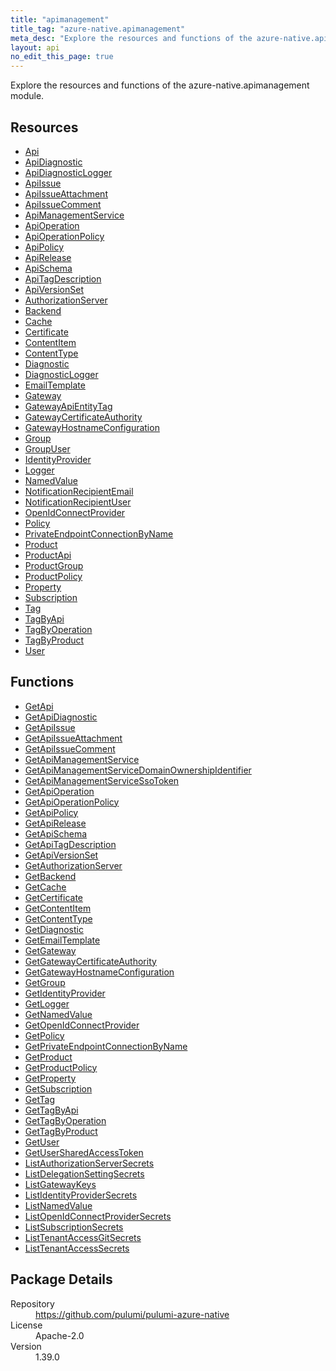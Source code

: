 ```yaml
---
title: "apimanagement"
title_tag: "azure-native.apimanagement"
meta_desc: "Explore the resources and functions of the azure-native.apimanagement module."
layout: api
no_edit_this_page: true
---
```


<!-- WARNING: this file was generated by Pulumi Docs Generator. -->
<!-- Do not edit by hand unless you're certain you know what you are doing! -->

Explore the resources and functions of the azure-native.apimanagement module.

<h2 id="resources">Resources</h2>
<ul class="api">
    <li><a href="api" title="Api"><span class="api-symbol api-symbol--resource"></span>Api</a></li>
    <li><a href="apidiagnostic" title="ApiDiagnostic"><span class="api-symbol api-symbol--resource"></span>ApiDiagnostic</a></li>
    <li><a href="apidiagnosticlogger" title="ApiDiagnosticLogger"><span class="api-symbol api-symbol--resource"></span>ApiDiagnosticLogger</a></li>
    <li><a href="apiissue" title="ApiIssue"><span class="api-symbol api-symbol--resource"></span>ApiIssue</a></li>
    <li><a href="apiissueattachment" title="ApiIssueAttachment"><span class="api-symbol api-symbol--resource"></span>ApiIssueAttachment</a></li>
    <li><a href="apiissuecomment" title="ApiIssueComment"><span class="api-symbol api-symbol--resource"></span>ApiIssueComment</a></li>
    <li><a href="apimanagementservice" title="ApiManagementService"><span class="api-symbol api-symbol--resource"></span>ApiManagementService</a></li>
    <li><a href="apioperation" title="ApiOperation"><span class="api-symbol api-symbol--resource"></span>ApiOperation</a></li>
    <li><a href="apioperationpolicy" title="ApiOperationPolicy"><span class="api-symbol api-symbol--resource"></span>ApiOperationPolicy</a></li>
    <li><a href="apipolicy" title="ApiPolicy"><span class="api-symbol api-symbol--resource"></span>ApiPolicy</a></li>
    <li><a href="apirelease" title="ApiRelease"><span class="api-symbol api-symbol--resource"></span>ApiRelease</a></li>
    <li><a href="apischema" title="ApiSchema"><span class="api-symbol api-symbol--resource"></span>ApiSchema</a></li>
    <li><a href="apitagdescription" title="ApiTagDescription"><span class="api-symbol api-symbol--resource"></span>ApiTagDescription</a></li>
    <li><a href="apiversionset" title="ApiVersionSet"><span class="api-symbol api-symbol--resource"></span>ApiVersionSet</a></li>
    <li><a href="authorizationserver" title="AuthorizationServer"><span class="api-symbol api-symbol--resource"></span>AuthorizationServer</a></li>
    <li><a href="backend" title="Backend"><span class="api-symbol api-symbol--resource"></span>Backend</a></li>
    <li><a href="cache" title="Cache"><span class="api-symbol api-symbol--resource"></span>Cache</a></li>
    <li><a href="certificate" title="Certificate"><span class="api-symbol api-symbol--resource"></span>Certificate</a></li>
    <li><a href="contentitem" title="ContentItem"><span class="api-symbol api-symbol--resource"></span>ContentItem</a></li>
    <li><a href="contenttype" title="ContentType"><span class="api-symbol api-symbol--resource"></span>ContentType</a></li>
    <li><a href="diagnostic" title="Diagnostic"><span class="api-symbol api-symbol--resource"></span>Diagnostic</a></li>
    <li><a href="diagnosticlogger" title="DiagnosticLogger"><span class="api-symbol api-symbol--resource"></span>DiagnosticLogger</a></li>
    <li><a href="emailtemplate" title="EmailTemplate"><span class="api-symbol api-symbol--resource"></span>EmailTemplate</a></li>
    <li><a href="gateway" title="Gateway"><span class="api-symbol api-symbol--resource"></span>Gateway</a></li>
    <li><a href="gatewayapientitytag" title="GatewayApiEntityTag"><span class="api-symbol api-symbol--resource"></span>GatewayApiEntityTag</a></li>
    <li><a href="gatewaycertificateauthority" title="GatewayCertificateAuthority"><span class="api-symbol api-symbol--resource"></span>GatewayCertificateAuthority</a></li>
    <li><a href="gatewayhostnameconfiguration" title="GatewayHostnameConfiguration"><span class="api-symbol api-symbol--resource"></span>GatewayHostnameConfiguration</a></li>
    <li><a href="group" title="Group"><span class="api-symbol api-symbol--resource"></span>Group</a></li>
    <li><a href="groupuser" title="GroupUser"><span class="api-symbol api-symbol--resource"></span>GroupUser</a></li>
    <li><a href="identityprovider" title="IdentityProvider"><span class="api-symbol api-symbol--resource"></span>IdentityProvider</a></li>
    <li><a href="logger" title="Logger"><span class="api-symbol api-symbol--resource"></span>Logger</a></li>
    <li><a href="namedvalue" title="NamedValue"><span class="api-symbol api-symbol--resource"></span>NamedValue</a></li>
    <li><a href="notificationrecipientemail" title="NotificationRecipientEmail"><span class="api-symbol api-symbol--resource"></span>NotificationRecipientEmail</a></li>
    <li><a href="notificationrecipientuser" title="NotificationRecipientUser"><span class="api-symbol api-symbol--resource"></span>NotificationRecipientUser</a></li>
    <li><a href="openidconnectprovider" title="OpenIdConnectProvider"><span class="api-symbol api-symbol--resource"></span>OpenIdConnectProvider</a></li>
    <li><a href="policy" title="Policy"><span class="api-symbol api-symbol--resource"></span>Policy</a></li>
    <li><a href="privateendpointconnectionbyname" title="PrivateEndpointConnectionByName"><span class="api-symbol api-symbol--resource"></span>PrivateEndpointConnectionByName</a></li>
    <li><a href="product" title="Product"><span class="api-symbol api-symbol--resource"></span>Product</a></li>
    <li><a href="productapi" title="ProductApi"><span class="api-symbol api-symbol--resource"></span>ProductApi</a></li>
    <li><a href="productgroup" title="ProductGroup"><span class="api-symbol api-symbol--resource"></span>ProductGroup</a></li>
    <li><a href="productpolicy" title="ProductPolicy"><span class="api-symbol api-symbol--resource"></span>ProductPolicy</a></li>
    <li><a href="property" title="Property"><span class="api-symbol api-symbol--resource"></span>Property</a></li>
    <li><a href="subscription" title="Subscription"><span class="api-symbol api-symbol--resource"></span>Subscription</a></li>
    <li><a href="tag" title="Tag"><span class="api-symbol api-symbol--resource"></span>Tag</a></li>
    <li><a href="tagbyapi" title="TagByApi"><span class="api-symbol api-symbol--resource"></span>TagByApi</a></li>
    <li><a href="tagbyoperation" title="TagByOperation"><span class="api-symbol api-symbol--resource"></span>TagByOperation</a></li>
    <li><a href="tagbyproduct" title="TagByProduct"><span class="api-symbol api-symbol--resource"></span>TagByProduct</a></li>
    <li><a href="user" title="User"><span class="api-symbol api-symbol--resource"></span>User</a></li>
</ul>

<h2 id="functions">Functions</h2>
<ul class="api">
    <li><a href="getapi" title="GetApi"><span class="api-symbol api-symbol--function"></span>GetApi</a></li>
    <li><a href="getapidiagnostic" title="GetApiDiagnostic"><span class="api-symbol api-symbol--function"></span>GetApiDiagnostic</a></li>
    <li><a href="getapiissue" title="GetApiIssue"><span class="api-symbol api-symbol--function"></span>GetApiIssue</a></li>
    <li><a href="getapiissueattachment" title="GetApiIssueAttachment"><span class="api-symbol api-symbol--function"></span>GetApiIssueAttachment</a></li>
    <li><a href="getapiissuecomment" title="GetApiIssueComment"><span class="api-symbol api-symbol--function"></span>GetApiIssueComment</a></li>
    <li><a href="getapimanagementservice" title="GetApiManagementService"><span class="api-symbol api-symbol--function"></span>GetApiManagementService</a></li>
    <li><a href="getapimanagementservicedomainownershipidentifier" title="GetApiManagementServiceDomainOwnershipIdentifier"><span class="api-symbol api-symbol--function"></span>GetApiManagementServiceDomainOwnershipIdentifier</a></li>
    <li><a href="getapimanagementservicessotoken" title="GetApiManagementServiceSsoToken"><span class="api-symbol api-symbol--function"></span>GetApiManagementServiceSsoToken</a></li>
    <li><a href="getapioperation" title="GetApiOperation"><span class="api-symbol api-symbol--function"></span>GetApiOperation</a></li>
    <li><a href="getapioperationpolicy" title="GetApiOperationPolicy"><span class="api-symbol api-symbol--function"></span>GetApiOperationPolicy</a></li>
    <li><a href="getapipolicy" title="GetApiPolicy"><span class="api-symbol api-symbol--function"></span>GetApiPolicy</a></li>
    <li><a href="getapirelease" title="GetApiRelease"><span class="api-symbol api-symbol--function"></span>GetApiRelease</a></li>
    <li><a href="getapischema" title="GetApiSchema"><span class="api-symbol api-symbol--function"></span>GetApiSchema</a></li>
    <li><a href="getapitagdescription" title="GetApiTagDescription"><span class="api-symbol api-symbol--function"></span>GetApiTagDescription</a></li>
    <li><a href="getapiversionset" title="GetApiVersionSet"><span class="api-symbol api-symbol--function"></span>GetApiVersionSet</a></li>
    <li><a href="getauthorizationserver" title="GetAuthorizationServer"><span class="api-symbol api-symbol--function"></span>GetAuthorizationServer</a></li>
    <li><a href="getbackend" title="GetBackend"><span class="api-symbol api-symbol--function"></span>GetBackend</a></li>
    <li><a href="getcache" title="GetCache"><span class="api-symbol api-symbol--function"></span>GetCache</a></li>
    <li><a href="getcertificate" title="GetCertificate"><span class="api-symbol api-symbol--function"></span>GetCertificate</a></li>
    <li><a href="getcontentitem" title="GetContentItem"><span class="api-symbol api-symbol--function"></span>GetContentItem</a></li>
    <li><a href="getcontenttype" title="GetContentType"><span class="api-symbol api-symbol--function"></span>GetContentType</a></li>
    <li><a href="getdiagnostic" title="GetDiagnostic"><span class="api-symbol api-symbol--function"></span>GetDiagnostic</a></li>
    <li><a href="getemailtemplate" title="GetEmailTemplate"><span class="api-symbol api-symbol--function"></span>GetEmailTemplate</a></li>
    <li><a href="getgateway" title="GetGateway"><span class="api-symbol api-symbol--function"></span>GetGateway</a></li>
    <li><a href="getgatewaycertificateauthority" title="GetGatewayCertificateAuthority"><span class="api-symbol api-symbol--function"></span>GetGatewayCertificateAuthority</a></li>
    <li><a href="getgatewayhostnameconfiguration" title="GetGatewayHostnameConfiguration"><span class="api-symbol api-symbol--function"></span>GetGatewayHostnameConfiguration</a></li>
    <li><a href="getgroup" title="GetGroup"><span class="api-symbol api-symbol--function"></span>GetGroup</a></li>
    <li><a href="getidentityprovider" title="GetIdentityProvider"><span class="api-symbol api-symbol--function"></span>GetIdentityProvider</a></li>
    <li><a href="getlogger" title="GetLogger"><span class="api-symbol api-symbol--function"></span>GetLogger</a></li>
    <li><a href="getnamedvalue" title="GetNamedValue"><span class="api-symbol api-symbol--function"></span>GetNamedValue</a></li>
    <li><a href="getopenidconnectprovider" title="GetOpenIdConnectProvider"><span class="api-symbol api-symbol--function"></span>GetOpenIdConnectProvider</a></li>
    <li><a href="getpolicy" title="GetPolicy"><span class="api-symbol api-symbol--function"></span>GetPolicy</a></li>
    <li><a href="getprivateendpointconnectionbyname" title="GetPrivateEndpointConnectionByName"><span class="api-symbol api-symbol--function"></span>GetPrivateEndpointConnectionByName</a></li>
    <li><a href="getproduct" title="GetProduct"><span class="api-symbol api-symbol--function"></span>GetProduct</a></li>
    <li><a href="getproductpolicy" title="GetProductPolicy"><span class="api-symbol api-symbol--function"></span>GetProductPolicy</a></li>
    <li><a href="getproperty" title="GetProperty"><span class="api-symbol api-symbol--function"></span>GetProperty</a></li>
    <li><a href="getsubscription" title="GetSubscription"><span class="api-symbol api-symbol--function"></span>GetSubscription</a></li>
    <li><a href="gettag" title="GetTag"><span class="api-symbol api-symbol--function"></span>GetTag</a></li>
    <li><a href="gettagbyapi" title="GetTagByApi"><span class="api-symbol api-symbol--function"></span>GetTagByApi</a></li>
    <li><a href="gettagbyoperation" title="GetTagByOperation"><span class="api-symbol api-symbol--function"></span>GetTagByOperation</a></li>
    <li><a href="gettagbyproduct" title="GetTagByProduct"><span class="api-symbol api-symbol--function"></span>GetTagByProduct</a></li>
    <li><a href="getuser" title="GetUser"><span class="api-symbol api-symbol--function"></span>GetUser</a></li>
    <li><a href="getusersharedaccesstoken" title="GetUserSharedAccessToken"><span class="api-symbol api-symbol--function"></span>GetUserSharedAccessToken</a></li>
    <li><a href="listauthorizationserversecrets" title="ListAuthorizationServerSecrets"><span class="api-symbol api-symbol--function"></span>ListAuthorizationServerSecrets</a></li>
    <li><a href="listdelegationsettingsecrets" title="ListDelegationSettingSecrets"><span class="api-symbol api-symbol--function"></span>ListDelegationSettingSecrets</a></li>
    <li><a href="listgatewaykeys" title="ListGatewayKeys"><span class="api-symbol api-symbol--function"></span>ListGatewayKeys</a></li>
    <li><a href="listidentityprovidersecrets" title="ListIdentityProviderSecrets"><span class="api-symbol api-symbol--function"></span>ListIdentityProviderSecrets</a></li>
    <li><a href="listnamedvalue" title="ListNamedValue"><span class="api-symbol api-symbol--function"></span>ListNamedValue</a></li>
    <li><a href="listopenidconnectprovidersecrets" title="ListOpenIdConnectProviderSecrets"><span class="api-symbol api-symbol--function"></span>ListOpenIdConnectProviderSecrets</a></li>
    <li><a href="listsubscriptionsecrets" title="ListSubscriptionSecrets"><span class="api-symbol api-symbol--function"></span>ListSubscriptionSecrets</a></li>
    <li><a href="listtenantaccessgitsecrets" title="ListTenantAccessGitSecrets"><span class="api-symbol api-symbol--function"></span>ListTenantAccessGitSecrets</a></li>
    <li><a href="listtenantaccesssecrets" title="ListTenantAccessSecrets"><span class="api-symbol api-symbol--function"></span>ListTenantAccessSecrets</a></li>
</ul>

<h2 id="package-details">Package Details</h2>
<dl class="package-details">
	<dt>Repository</dt>
	<dd><a href="https://github.com/pulumi/pulumi-azure-native">https://github.com/pulumi/pulumi-azure-native</a></dd>
	<dt>License</dt>
	<dd>Apache-2.0</dd>
	<dt>Version</dt>
	<dd>1.39.0</dd>
</dl>

